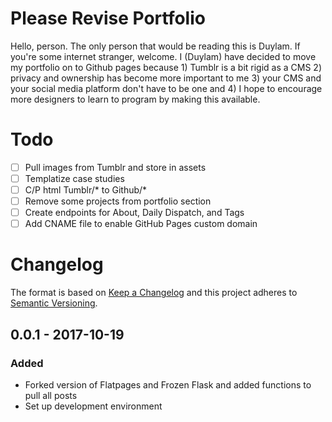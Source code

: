 # Please Revise Portfolio

Hello, person. The only person that would be reading this is Duylam.
If you're some internet stranger, welcome. I (Duylam) have decided to move my
portfolio on to Github pages because 1) Tumblr is a bit rigid as a CMS 2) privacy
and ownership has become more important to me 3) your CMS and your social media
platform don't have to be one and 4) I hope to encourage more designers to learn
to program by making this available.

# Todo
- [ ] Pull images from Tumblr and store in assets
- [ ] Templatize case studies
- [ ] C/P html Tumblr/* to Github/*
- [ ] Remove some projects from portfolio section
- [ ] Create endpoints for About, Daily Dispatch, and Tags
- [ ] Add CNAME file to enable GitHub Pages custom domain

# Changelog
The format is based on [Keep a Changelog](http://keepachangelog.com/en/1.0.0/)
and this project adheres to [Semantic Versioning](http://semver.org/spec/v2.0.0.html).

## 0.0.1 - 2017-10-19
### Added
- Forked version of Flatpages and Frozen Flask and added functions to pull all posts
- Set up development environment
